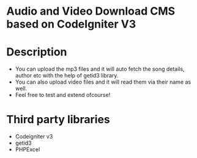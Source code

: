 # Audio and Video Download CMS based on CodeIgniter V3

# Description
- You can upload the mp3 files and it will auto fetch the song details, author etc with the help of getid3 library.
- You can also upload video files and it will read them via their name as well.
- Feel free to test and extend ofcourse!

# Third party libraries
- Codeigniter v3
- getid3
- PHPExcel
